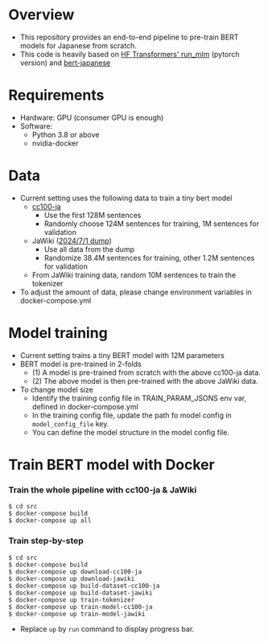 # Overview
- This repository provides an end-to-end pipeline to pre-train BERT models for Japanese from scratch.
- This code is heavily based on [HF Transformers' run_mlm](https://github.com/huggingface/transformers/blob/main/examples/pytorch/language-modeling/run_mlm.py) (pytorch version) and [bert-japanese](https://github.com/cl-tohoku/bert-japanese)

# Requirements
- Hardware: GPU (consumer GPU is enough)
- Software:
    - Python 3.8 or above
    - nvidia-docker

# Data
- Current setting uses the following data to train a tiny bert model
    - [cc100-ja](https://data.statmt.org/cc-100/ja.txt.xz)
        - Use the first 128M sentences
        - Randomly choose 124M sentences for training, 1M sentences for validation
    - JaWiki ([2024/7/1 dump](https://dumps.wikimedia.org/other/cirrussearch/20240701/jawiki-20240701-cirrussearch-content.json.gz))
        - Use all data from the dump
        - Randomize 38.4M sentences for training, other 1.2M sentences for validation
    - From JaWiki training data, random 10M sentences to train the tokenizer
- To adjust the amount of data, please change environment variables in docker-compose.yml

# Model training
- Current setting trains a tiny BERT model with 12M parameters
- BERT model is pre-trained in 2-folds
    - (1) A model is pre-trained from scratch with the above cc100-ja data.
    - (2) The above model is then pre-trained with the above JaWiki data.
- To change model size
    - Identify the training config file in TRAIN_PARAM_JSONS env var, defined in docker-compose.yml
    - In the training config file, update the path fo model config in `model_config_file` key.
    - You can define the model structure in the model config file.

# Train BERT model with Docker
### Train the whole pipeline with cc100-ja & JaWiki
```shell
$ cd src
$ docker-compose build
$ docker-compose up all
```

### Train step-by-step
```shell
$ cd src
$ docker-compose build
$ docker-compose up download-cc100-ja
$ docker-compose up download-jawiki
$ docker-compose up build-dataset-cc100-ja
$ docker-compose up build-dataset-jawiki
$ docker-compose up train-tokenizer
$ docker-compose up train-model-cc100-ja
$ docker-compose up train-model-jawiki
```

- Replace `up` by `run` command to display progress bar.
